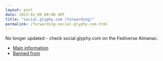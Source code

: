 ```yaml
---
layout: post
date: 2023-01-09 00:00 GMT
title: "social.glyphy.com (forwarding)"
permalink: /forwarding-social-glyphy-com.html
---
```


No longer updated - check social.glyphy.com on the Fediverse Almanac.

* [Main information](https://www.fediversealmanac.com/api/v1/instances/social.glyphy.com)
* [Banned from](https://www.fediversealmanac.com/api/v1/instances/social.glyphy.com/banned_from)

